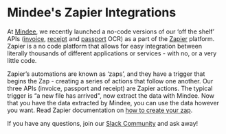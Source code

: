 # Mindee's Zapier Integrations

At [Mindee](https://mindee.com), we recently launched a no-code versions of our ‘off the shelf’ APIs ([invoice](https://developers.mindee.com/docs/invoice-ocr), [receipt](https://developers.mindee.com/docs/receipt-ocr) and [passport](https://developers.mindee.com/docs/passport-ocr) OCR) as a part of the [Zapier](https://zapier.com) platform. Zapier is a no code platform that allows for easy integration between literally thousands of different applications or services - with no, or a very little code.

Zapier’s automations are known as ‘zaps’, and they have a trigger that begins the Zap - creating a series of actions that follow one another. Our three APIs (invoice, passport and receipt) are Zapier actions. The typical trigger is “a new file has arrived",  now extract the data with Mindee. Now that you have the data extracted by Mindee, you can use the data however you want. Read Zapier documentation on [how to create your zap](https://zapier.com/help/create/basics/create-zaps).

If you have any questions, join our [Slack Community](https://slack.mindee.com) and ask away!
